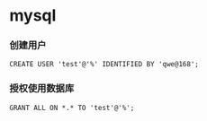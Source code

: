 # mysql


### 创建用户
```shell
CREATE USER 'test'@'%' IDENTIFIED BY 'qwe@168';
```


### 授权使用数据库
```shell
GRANT ALL ON *.* TO 'test'@'%';
```



















